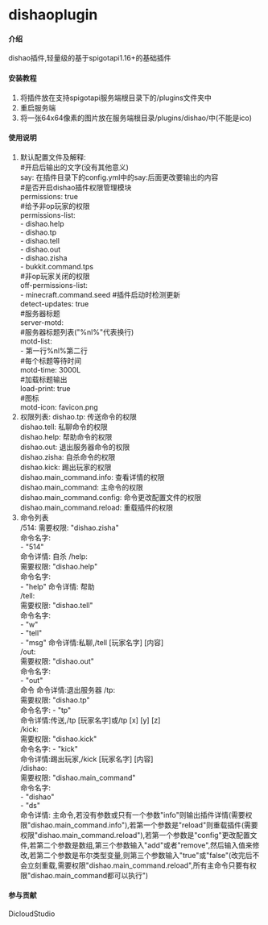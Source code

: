 # dishaoplugin

#### 介绍
dishao插件,轻量级的基于spigotapi1.16+的基础插件

#### 安装教程

1.  将插件放在支持spigotapi服务端根目录下的/plugins文件夹中
2.  重启服务端
3.  将一张64x64像素的图片放在服务端根目录/plugins/dishao/中(不能是ico)

#### 使用说明

1.  默认配置文件及解释:  
\#开启后输出的文字(没有其他意义)  
say: 在插件目录下的config.yml中的say:后面更改要输出的内容  
\#是否开启dishao插件权限管理模块  
permissions: true  
\#给予非op玩家的权限  
permissions-list:  
  \- dishao.help  
  \- dishao.tp  
  \- dishao.tell  
  \- dishao.out  
  \- dishao.zisha  
  \- bukkit.command.tps  
\#非op玩家关闭的权限  
off-permissions-list:  
  \- minecraft.command.seed
\#插件启动时检测更新  
detect-updates: true  
\#服务器标题  
server-motd:  
  \#服务器标题列表("%nl%"代表换行)  
  motd-list:  
      \- 第一行%nl%第二行  
  \#每个标题等待时间  
  motd-time: 3000L  
  \#加载标题输出  
  load-print: true  
  \#图标  
  motd-icon: favicon.png  
2.  权限列表:
  dishao.tp: 传送命令的权限   
  dishao.tell:  私聊命令的权限  
  dishao.help:  帮助命令的权限  
  dishao.out:  退出服务器命令的权限  
  dishao.zisha:  自杀命令的权限  
  dishao.kick:  踢出玩家的权限  
  dishao.main_command.info:  查看详情的权限  
  dishao.main_command:  主命令的权限  
  dishao.main_command.config:  命令更改配置文件的权限  
  dishao.main_command.reload:  重载插件的权限  
3.  命令列表  
/514:
    需要权限: "dishao.zisha"  
    命令名字:  
      \- "514"  
    命令详情: 自杀
/help:  
    需要权限: "dishao.help"  
    命令名字:  
      \- "help" 
    命令详情: 帮助  
/tell:  
    需要权限: "dishao.tell"  
    命令名字:  
      \- "w"  
      \- "tell"  
      \- "msg" 
    命令详情:私聊,/tell [玩家名字] [内容]  
/out:  
    需要权限: "dishao.out"  
    命令名字:  
     \- "out"  
     命令
    命令详情:退出服务器
/tp:  
    需要权限: "dishao.tp"  
    命令名字:
      \- "tp"  
    命令详情:传送,/tp [玩家名字]或/tp [x] [y] [z]   
/kick:  
    需要权限: "dishao.kick"  
    命令名字:
      \- "kick"  
    命令详情:踢出玩家,/kick [玩家名字] [内容]  
/dishao:  
    需要权限: "dishao.main_command"  
    命令名字:  
      \- "dishao"  
      \- "ds"  
    命令详情: 主命令,若没有参数或只有一个参数"info"则输出插件详情(需要权限"dishao.main_command.info"),若第一个参数是"reload"则重载插件(需要权限"dishao.main_command.reload"),若第一个参数是"config"更改配置文件,若第二个参数是数组,第三个参数输入"add"或者"remove",然后输入值来修改,若第二个参数是布尔类型变量,则第三个参数输入"true"或"false"(改完后不会立刻重载,需要权限"dishao.main_command.reload",所有主命令只要有权限"dishao.main_command都可以执行")

#### 参与贡献

DicloudStudio

